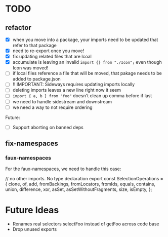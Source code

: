 # TODO

## refactor

- [x] when you move into a package, your imports need to be updated that refer to that package
- [x] need to re-export once you move!
- [x] fix updating related files that are lcoal
- [x] accumulate is leaving an invalid `import {} from "./Icon";` even though Icon was moved!
- [ ] if local files reference a file that will be moved, that pakage needs to be added to package.json
- [ ] !! IMPORTANT: Sideways requires updating imports locally
- [ ] deleting imports leaves a new line right now it seem
- [ ] `import { a, b } from "foo"` doesn't clean up comma before if last
- [ ] we need to handle sidestream and downstream
- [ ] we need a way to not require ordering

Future:

- [ ] Support aborting on banned deps

## fix-namespaces

### faux-namespaces

For the faux-namespaces, we need to handle this case:

// no other imports. No type declaration
export const SelectionOperations = {
clone,
of,
add,
fromBackings,
fromLocators,
fromIds,
equals,
contains,
union,
difference,
xor,
asSet,
asSetWithoutFragments,
size,
isEmpty,
};

# Future Ideas

- Renames real selectors selectFoo instead of getFoo across code base
- Drop unused exports
